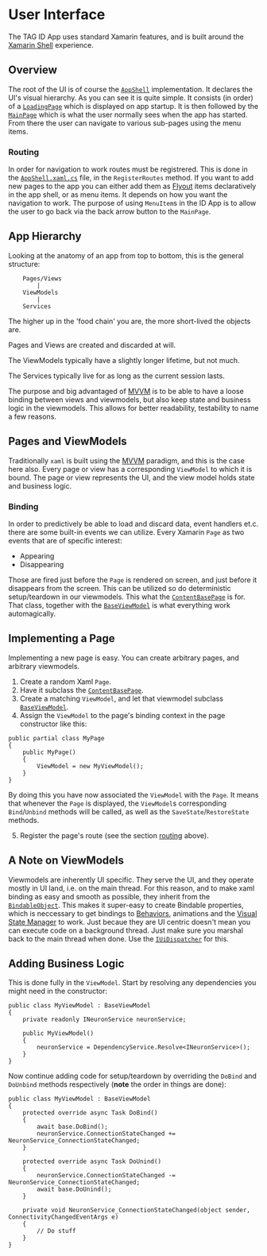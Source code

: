 # User Interface #

The TAG ID App uses standard Xamarin features, and is built around the [Xamarin Shell](https://docs.microsoft.com/en-us/xamarin/xamarin-forms/app-fundamentals/shell/) experience.

## Overview ##

The root of the UI is of course the [`AppShell`](../IdApp/IdApp/AppShell.xaml) implementation. It declares the UI's visual hierarchy.
As you can see it is quite simple. It consists (in order) of a [`LoadingPage`](../IdApp/IdApp/Views/LoadingPage.xaml) which is displayed on app startup.
It is then followed by the [`MainPage`](../IdApp/IdApp/Views/MainPage.xaml) which is what the user normally sees when the app has started.
From there the user can navigate to various sub-pages using the menu items.

### Routing ###

In order for navigation to work routes must be registrered. This is done in the [`AppShell.xaml.cs`](../IdApp/IdApp/AppShell.xaml.cs) file, in the `RegisterRoutes` method.
If you want to add new pages to the app you can either add them as [Flyout](https://docs.microsoft.com/en-us/xamarin/xamarin-forms/app-fundamentals/shell/flyout) items declaratively
in the app shell, or as menu items. It depends on how you want the navigation to work. The purpose of using `MenuItem`s in the ID App is to allow the user to go back
via the back arrow button to the `MainPage`.

## App Hierarchy ##

Looking at the anatomy of an app from top to bottom, this is the general structure:
```
    Pages/Views
        |
    ViewModels
        |
    Services	
```

The higher up in the 'food chain' you are, the more short-lived the objects are. 

Pages and Views are created and discarded at will.

The ViewModels typically have a slightly longer lifetime, but not much.

The Services typically live for as long as the current session lasts.

The purpose and big advantaged of [MVVM](https://en.wikipedia.org/wiki/Model%E2%80%93view%E2%80%93viewmodel) is to be able to have a loose binding between views and viewmodels, but also keep state and business logic in the viewmodels. 
This allows for better readability, testability to name a few reasons.

## Pages and ViewModels ##

Traditionally `xaml` is built using the [MVVM](https://en.wikipedia.org/wiki/Model%E2%80%93view%E2%80%93viewmodel) paradigm, and this is the case here also.
Every page or view has a corresponding `ViewModel` to which it is bound. The page or view represents the UI, and the view model holds state and business logic.

### Binding ###

In order to predictively be able to load and discard data, event handlers et.c. there are some built-in events we can utilize.
Every Xamarin `Page`  as two events that are of specific interest:

 - Appearing
 - Disappearing

Those are fired just before the `Page` is rendered on screen, and just before it disappears from the screen.
This can be utilized so do deterministic setup/teardown in our viewmodels. This what the 
[`ContentBasePage`](../IdApp.UI/Views/ContentBasePage.cs) is for.
That class, together with the [`BaseViewModel`](../IdApp.UI/ViewModels/BaseViewModel.cs) is what everything work automagically.

## Implementing a Page ##

Implementing a new page is easy. You can create arbitrary pages, and arbitrary viewmodels.

1. Create a random Xaml `Page`.
2. Have it subclass the [`ContentBasePage`](../IdApp.UI/Views/ContentBasePage.cs).
3. Create a matching `ViewModel`, and let that viewmodel subclass [`BaseViewModel`](../IdApp.UI/ViewModels/BaseViewModel.cs).
4. Assign the `ViewModel` to the page's binding context in the page constructor like this:

```
public partial class MyPage
{
    public MyPage()
    {
        ViewModel = new MyViewModel();
    }
}
```

By doing this you have now associated the `ViewModel` with the `Page`. It means that whenever the `Page` is displayed, the `ViewModel`s corresponding `Bind`/`Unbind` methods will be called,
as well as the `SaveState`/`RestoreState` methods.

5. Register the page's route (see the section [routing](#routing) above).

## A Note on ViewModels ##

Viewmodels are inherently UI specific. They serve the UI, and they operate mostly in UI land, i.e. on the main thread. For this reason, and to make xaml binding as easy
and smooth as possible, they inherit from the [`BindableObject`](https://docs.microsoft.com/en-us/dotnet/api/xamarin.forms.bindableobject?view=xamarin-forms).
This makes it super-easy to create Bindable properties, which is neccessary to get bindings to [Behaviors](https://docs.microsoft.com/en-us/xamarin/xamarin-forms/app-fundamentals/behaviors/), animations and the [Visual State Manager](https://docs.microsoft.com/en-us/xamarin/xamarin-forms/user-interface/visual-state-manager) to work.
Just becaue they are UI centric doesn't mean you can execute code on a background thread. Just make sure you marshal back to the main thread when done. Use the [`IUiDispatcher`](../IdApp/IUiDispatcher.cs) for this.

## Adding Business Logic ##

This is done fully in the `ViewModel`. Start by resolving any dependencies you might need in the constructor:

```
public class MyViewModel : BaseViewModel
{
    private readonly INeuronService neuronService;

    public MyViewModel()
    {
        neuronService = DependencyService.Resolve<INeuronService>();
    }
}
```

Now continue adding code for setup/teardown by overriding the `DoBind` and `DoUnbind` methods respectively (**note** the order in things are done):

```
public class MyViewModel : BaseViewModel
{
    protected override async Task DoBind()
    {
        await base.DoBind();
        neuronService.ConnectionStateChanged += NeuronService_ConnectionStateChanged;
    }

    protected override async Task DoUnind()
    {
        neuronService.ConnectionStateChanged -= NeuronService_ConnectionStateChanged;
        await base.DoUnind();
    }

    private void NeuronService_ConnectionStateChanged(object sender, ConnectivityChangedEventArgs e)
    {
        // Do stuff
    }
}
```
